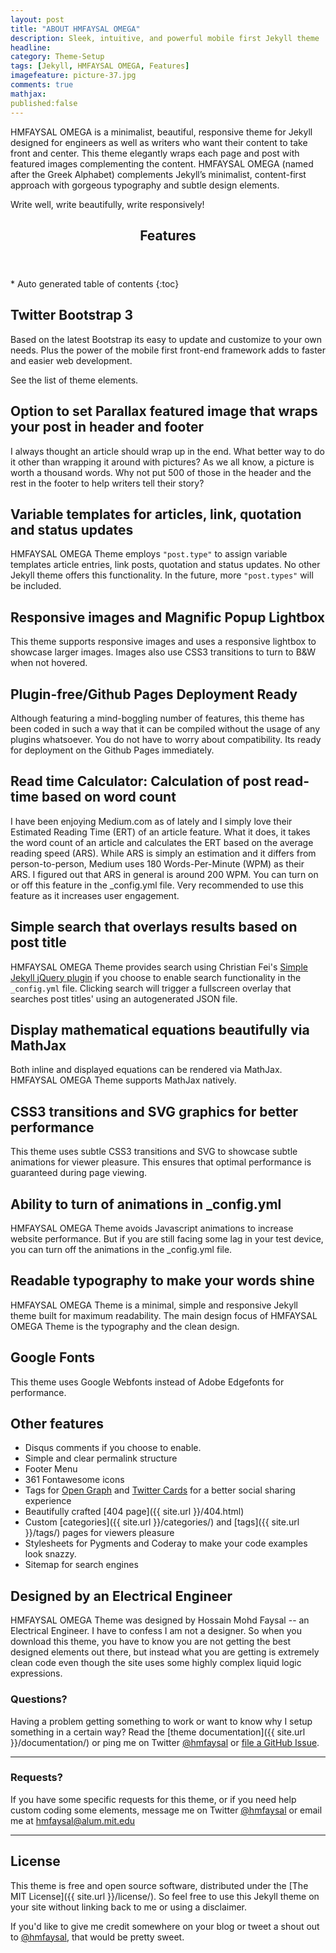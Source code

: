 ```yaml
---
layout: post
title: "ABOUT HMFAYSAL OMEGA"
description: Sleek, intuitive, and powerful mobile first Jekyll theme
headline: 
category: Theme-Setup
tags: [Jekyll, HMFAYSAL OMEGA, Features]
imagefeature: picture-37.jpg 
comments: true
mathjax: 
published:false
---
```

HMFAYSAL OMEGA is a minimalist, beautiful, responsive theme for Jekyll designed for engineers as well as writers who want their content to take front and center. This theme elegantly wraps each page and post with featured images complementing the content. HMFAYSAL OMEGA (named after the Greek Alphabet) complements Jekyll’s minimalist, content-first approach with gorgeous typography and subtle design elements.

Write well, write beautifully, write responsively!

<section id="table-of-contents" class="toc">
  <header>
    <h1>Features</h1>
  </header>
<div id="drawer" markdown="1">
*  Auto generated table of contents
{:toc}
</div>
</section><!-- /#table-of-contents -->

## Twitter Bootstrap 3 ##

Based on the latest Bootstrap its easy to update and customize to your own needs. Plus the power of the mobile first front-end framework adds to faster and easier web development.

See the list of theme elements.

## Option to set Parallax featured image that wraps your post in header and footer ##

I always thought an article should wrap up in the end. What better way to do it other than wrapping it around with pictures? As we all know, a picture is worth a thousand words. Why not put 500 of those in the header and the rest in the footer to help writers tell their story?

## Variable templates for articles, link, quotation and status updates ##

HMFAYSAL OMEGA Theme employs `"post.type"` to assign variable templates article entries, link posts, quotation and status updates. No other Jekyll theme offers this functionality. In the future, more `"post.types"` will be included.

## Responsive images and Magnific Popup Lightbox ##

This theme supports responsive images and uses a responsive lightbox to showcase larger images. Images also use CSS3 transitions to turn to B&W when not hovered.

## Plugin-free/Github Pages Deployment Ready ##

Although featuring a mind-boggling number of features, this theme has been coded in such a way that it can be compiled without the usage of any plugins whatsoever. You do not have to worry about compatibility. Its ready for deployment on the Github Pages immediately.

## Read time Calculator: Calculation of post read-time based on word count ##

I have been enjoying Medium.com as of lately and I simply love their Estimated Reading Time (ERT) of an article feature. What it does, it takes the word count of an article and calculates the ERT based on the average reading speed (ARS). While ARS is simply an estimation and it differs from person-to-person, Medium uses 180 Words-Per-Minute (WPM) as their ARS. I figured out that ARS in general is around 200 WPM. You can turn on or off this feature in the _config.yml file. Very recommended to use this feature as it increases user engagement.

## Simple search that overlays results based on post title ##

HMFAYSAL OMEGA Theme provides search using Christian Fei's [Simple Jekyll jQuery plugin](https://github.com/christian-fei/Simple-Jekyll-Search) if you choose to enable search functionality in the `_config.yml` file. Clicking search will trigger a fullscreen overlay that searches post titles' using an autogenerated JSON file.

## Display mathematical equations beautifully via MathJax ##

Both inline and displayed equations can be rendered via MathJax. HMFAYSAL OMEGA Theme supports MathJax natively.

## CSS3 transitions and SVG graphics for better performance  ##

This theme uses subtle CSS3 transitions and SVG to showcase subtle animations for viewer pleasure. This ensures that optimal performance is guaranteed during page viewing.

## Ability to turn of animations in _config.yml ##

HMFAYSAL OMEGA Theme avoids Javascript animations to increase website performance. But if you are still facing some lag in your test device, you can turn off the animations in the _config.yml file.

## Readable typography to make your words shine ##

HMFAYSAL OMEGA Theme is a minimal, simple and responsive Jekyll theme built for maximum readability. The main design focus of HMFAYSAL OMEGA Theme is the typography and the clean design. 

## Google Fonts ##

This theme uses Google Webfonts instead of Adobe Edgefonts for performance. 

## Other features ##

* Disqus comments if you choose to enable.
* Simple and clear permalink structure
* Footer Menu
* 361 Fontawesome icons
* Tags for [Open Graph](https://developers.facebook.com/docs/opengraph/) and [Twitter Cards](https://dev.twitter.com/docs/cards) for a better social sharing experience
* Beautifully crafted [404 page]({{ site.url }}/404.html)
* Custom [categories]({{ site.url }}/categories/) and [tags]({{ site.url }}/tags/) pages for viewers pleasure
* Stylesheets for Pygments and Coderay to make your code examples look snazzy.
* Sitemap for search engines


## Designed by an Electrical Engineer

HMFAYSAL OMEGA Theme was designed by Hossain Mohd Faysal -- an Electrical Engineer. I have to confess I am not a designer. So when you download this theme, you have to know you are not getting the best designed elements out there, but instead what you are getting is extremely clean code even though the site uses some highly complex liquid logic expressions.

### Questions?

Having a problem getting something to work or want to know why I setup something in a certain way? Read the [theme documentation]({{ site.url }}/documentation/) or ping me on Twitter [@hmfaysal](http://twitter.com/hmfaysal) or [file a GitHub Issue](https://github.com/hmfaysal/hmfaysal-omega-theme/issues/new).

---

### Requests?

If you have some specific requests for this theme, or if you need help custom coding some elements, message me on Twitter [@hmfaysal](http://twitter.com/hmfaysal) or email me at [hmfaysal@alum.mit.edu](mailto:hmfaysal@alum.mit.edu)

---

## License

This theme is free and open source software, distributed under the [The MIT License]({{ site.url }}/license/). So feel free to use this Jekyll theme on your site without linking back to me or using a disclaimer.


If you'd like to give me credit somewhere on your blog or tweet a shout out to [@hmfaysal](https://twitter.com/hmfaysal), that would be pretty sweet.